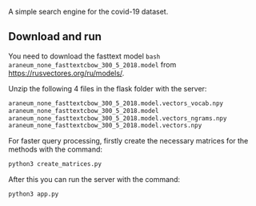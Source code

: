 A simple search engine for the covid-19 dataset.

## Download and run

You need to download the fasttext model ```bash araneum_none_fasttextcbow_300_5_2018.model``` from https://rusvectores.org/ru/models/.

Unzip the following 4 files in the flask folder with the server:

```bash
araneum_none_fasttextcbow_300_5_2018.model.vectors_vocab.npy
araneum_none_fasttextcbow_300_5_2018.model
araneum_none_fasttextcbow_300_5_2018.model.vectors_ngrams.npy
araneum_none_fasttextcbow_300_5_2018.model.vectors.npy
```

For faster query processing, firstly create the necessary matrices for the methods with the command:

```python
python3 create_matrices.py
```

After this you can run the server with the command:

```python
python3 app.py
```
